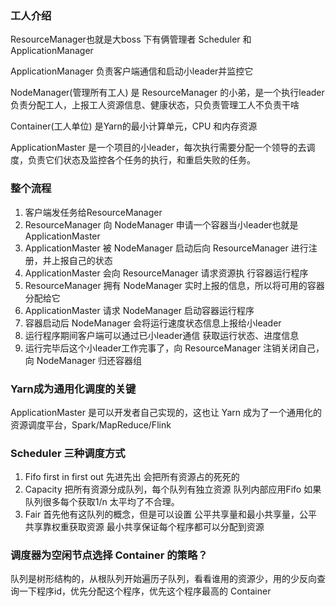 ### 工人介绍
ResourceManager也就是大boss 下有俩管理者 Scheduler 和 ApplicationManager

ApplicationManager 负责客户端通信和启动小leader并监控它

NodeManager(管理所有工人) 是 ResourceManager 的小弟，是一个执行leader负责分配工人，上报工人资源信息、健康状态，只负责管理工人不负责干啥

Container(工人单位) 是Yarn的最小计算单元，CPU 和内存资源

ApplicationMaster 是一个项目的小leader，每次执行需要分配一个领导的去调度，负责它们状态及监控各个任务的执行，和重启失败的任务。

### 整个流程
1. 客户端发任务给ResourceManager
2. ResourceManager 向 NodeManager 申请一个容器当小leader也就是 ApplicationMaster 
3. ApplicationMaster 被 NodeManager 启动后向 ResourceManager 进行注册，并上报自己的状态
4. ApplicationMaster 会向 ResourceManager 请求资源执
行容器运行程序
5. ResourceManager 拥有 NodeManager 实时上报的信息，所以将可用的容器分配给它
6. ApplicationMaster 请求 NodeManager 启动容器运行程序
7. 容器启动后 NodeManager 会将运行速度状态信息上报给小leader
8. 运行程序期间客户端可以通过已小leader通信 获取运行状态、进度信息
9. 运行完毕后这个小leader工作完事了，向 ResourceManager 注销关闭自己，向 NodeManager 归还容器组

### Yarn成为通用化调度的关键
ApplicationMaster 是可以开发者自己实现的，这也让 Yarn 成为了一个通用化的资源调度平台，Spark/MapReduce/Flink

### Scheduler 三种调度方式
1. Fifo first in first out 先进先出 会把所有资源占的死死的
2. Capacity 把所有资源分成队列，每个队列有独立资源 队列内部应用Fifo 如果队列很多每个获取1/n 太平均了不合理。
3. Fair 首先他有这队列的概念，但是可以设置 公平共享量和最小共享量，公平共享靠权重获取资源  最小共享保证每个程序都可以分配到资源

### 调度器为空闲节点选择 Container 的策略？
队列是树形结构的，从根队列开始遍历子队列，看看谁用的资源少，用的少反向查询一下程序id，优先分配这个程序，优先这个程序最高的 Container